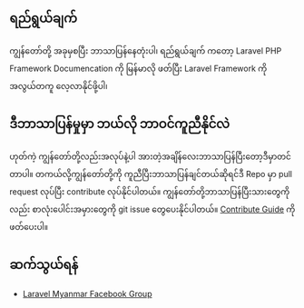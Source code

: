 ရည်ရွယ်ချက်
---------

ကျွန်တော်တို့ အခုမှစပြီး ဘာသာပြန်နေတုံးပါ၊ ရည်ရွယ်ချက် ကတော့ Laravel PHP Framework Documencation ကို မြန်မာလို ဖတ်ပြီး Laravel Framework ကို အလွယ်တကူ လေ့လာနိုင်ဖို့ပါ၊

ဒီဘာသာပြန်မှုမှာ ဘယ်လို ဘာဝင်ကူညီနိုင်လဲ
--------------------

ဟုတ်ကဲ့ ကျွန်တော်တို့လည်းအလုပ်နဲ့ပါ အားတဲ့အချိန်လေးဘာသာပြန်ပြီးတော့ဒီမှာတင်တာပါ။ တကယ်လို့ကျွန်တော်တို့ကို ကူညီပြီးဘာသာပြန်ချင်တယ်ဆိုရင်ဒီ Repo မှာ pull request လုပ်ပြီး contribute လုပ်နိုင်ပါတယ်။ ကျွန်တော်တို့ဘာသာပြန်ပြီးသားတွေကိုလည်း စာလုံးပေါင်းအမှားတွေကို git issue တွေပေးနိုင်ပါတယ်။ [Contribute Guide](contributing.md) ကိုဖတ်ပေးပါ။

ဆက်သွယ်ရန် 
-------

- [Laravel Myanmar Facebook Group](https://www.facebook.com/groups/250409601822202/)

